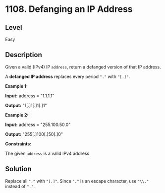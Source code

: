 # 1108. Defanging an IP Address
## Level
Easy

## Description
Given a valid (IPv4) IP `address`, return a defanged version of that IP address.

A **defanged IP address** replaces every period `"."` with `"[.]"`.

**Example 1:**

**Input:** address = "1.1.1.1"

**Output:** "1[.]1[.]1[.]1"

**Example 2:**

**Input:** address = "255.100.50.0"

**Output:** "255[.]100[.]50[.]0"

**Constraints:**

The given `address` is a valid IPv4 address.

## Solution
Replace all `"."` with `"[.]"`. Since `"."` is an escape character, use `"\\."` instead of `"."`.
